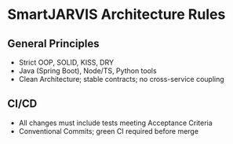 # SmartJARVIS Architecture Rules

## General Principles
- Strict OOP, SOLID, KISS, DRY
- Java (Spring Boot), Node/TS, Python tools
- Clean Architecture; stable contracts; no cross-service coupling

## CI/CD
- All changes must include tests meeting Acceptance Criteria
- Conventional Commits; green CI required before merge
